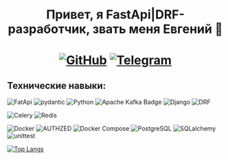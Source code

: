 <h1 align="center">
Привет, я FastApi|DRF-разработчик, звать меня Евгений  👋
</h1>

<h1 align="center">
  
[![GitHub](https://img.shields.io/badge/github-%23121011.svg?style=for-the-badge&logo=github&logoColor=white)](https://github.com/yottabufer)
[![Telegram](https://img.shields.io/badge/Telegram-2CA5E0?style=for-the-badge&logo=telegram&logoColor=white)](https://t.me/yottabufer)
</h1>

## Технические навыки:
![FatApi](https://img.shields.io/badge/FastAPI-005571?style=for-the-badge&logo=fastapi)
![pydantic](https://img.shields.io/badge/pydantic-3772FF?style=for-the-badge&logo=pydantic)
![Python](https://img.shields.io/badge/python-3670A0?style=for-the-badge&logo=python&logoColor=ffdd54)
![Apache Kafka Badge](https://img.shields.io/badge/Apache_Kafka-231F20?style=for-the-badge&logo=apache-kafka&logoColor=white)
![Django](https://img.shields.io/badge/django-%23092E20.svg?style=for-the-badge&logo=django&logoColor=white)
![DRF](https://img.shields.io/badge/DRF-red.svg?style=for-the-badge&logo=django&logoColor=white)

![Celery](https://img.shields.io/badge/celery-%2337814A.svg?style=for-the-badge&logo=celery&logoColor=white)
![Redis](https://img.shields.io/badge/redis-%23DD0031.svg?style=for-the-badge&logo=redis&logoColor=white)


![Docker](https://img.shields.io/badge/docker-%230db7ed.svg?style=for-the-badge&logo=docker&logoColor=white)
![AUTHZED](https://img.shields.io/badge/authzed-EF476F?style=for-the-badge&logo=authzed)
![Docker Compose](https://img.shields.io/badge/docker%20compose-green.svg?style=for-the-badge&logo=docker&logoColor=white)
![PostgreSQL](https://img.shields.io/badge/postgres-%23316192.svg?style=for-the-badge&logo=postgresql&logoColor=white)
![SQLalchemy](https://img.shields.io/badge/SQLAlchemy-aa5d7f?style=for-the-badge&logo=SQLAlchemy)
![unittest](https://img.shields.io/badge/unittest-blue.svg?style=for-the-badge&logo=python&logoColor=white)

[![Top Langs](https://github-readme-stats.vercel.app/api/top-langs/?username=yottabufer&layout=compact&theme=vision-friendly-dark)](https://github.com/anuraghazra/github-readme-stats)

